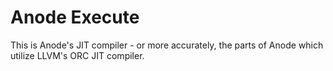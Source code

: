

# Anode Execute

This is Anode's JIT compiler - or more accurately, the parts of Anode which utilize LLVM's ORC JIT compiler. 
